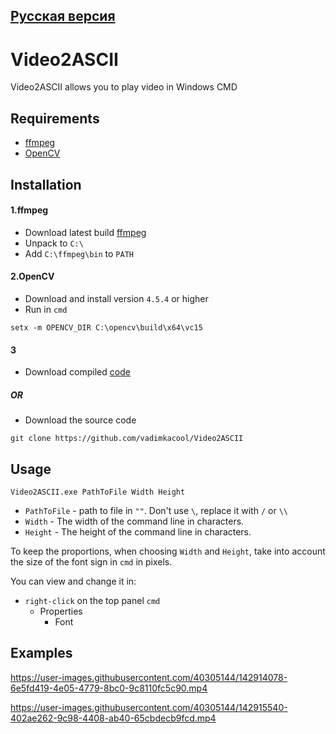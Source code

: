 ## [Русская версия](README.ru.md)

# Video2ASCII


Video2ASCII allows you to play video in Windows CMD
## Requirements
- [ffmpeg](https://www.gyan.dev/ffmpeg/builds/)
- [OpenCV](https://opencv.org/releases/)


## Installation

#### 1.ffmpeg
 - Download latest build [ffmpeg](https://www.gyan.dev/ffmpeg/builds/)
 - Unpack to `C:\`
 - Add `C:\ffmpeg\bin` to `PATH`

#### 2.OpenCV
- Download and install version `4.5.4` or higher
- Run in `cmd`
```
setx -m OPENCV_DIR C:\opencv\build\x64\vc15
```

#### 3
- Download compiled [code](https://github.com/vadimkacool/Video2ASCII/releases/latest)

##### OR

- Download the source code
```
git clone https://github.com/vadimkacool/Video2ASCII
```

## Usage

```
Video2ASCII.exe PathToFile Width Height
```
- `PathToFile` - path to file in `""`. Don't use `\`, replace it with `/` or `\\`
- `Width` - The width of the command line in characters.
- `Height` - The height of the command line in characters.

To keep the proportions, when choosing `Width` and `Height`, take into account the size of the font sign in `cmd` in pixels.

You can view and change it in:
- `right-click` on the top panel `cmd` 
  - Properties 
    - Font

## Examples


https://user-images.githubusercontent.com/40305144/142914078-6e5fd419-4e05-4779-8bc0-9c8110fc5c90.mp4



https://user-images.githubusercontent.com/40305144/142915540-402ae262-9c98-4408-ab40-65cbdecb9fcd.mp4

